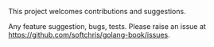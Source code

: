 This project welcomes contributions and suggestions.

Any feature suggestion, bugs, tests. Please raise an issue at <https://github.com/softchris/golang-book/issues>.
